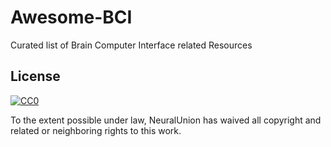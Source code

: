 # Awesome-BCI
Curated list of Brain Computer Interface related Resources

## License

[![CC0](http://mirrors.creativecommons.org/presskit/buttons/88x31/svg/cc-zero.svg)](https://creativecommons.org/publicdomain/zero/1.0/)

To the extent possible under law, NeuralUnion has waived all copyright and related or neighboring rights to this work.
